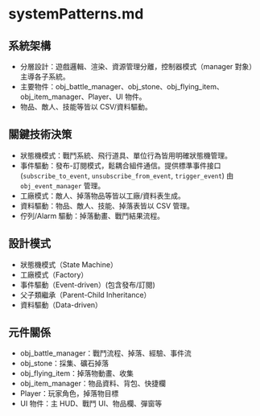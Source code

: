 # systemPatterns.md

## 系統架構
- 分層設計：遊戲邏輯、渲染、資源管理分離，控制器模式（manager 對象）主導各子系統。
- 主要物件：obj_battle_manager、obj_stone、obj_flying_item、obj_item_manager、Player、UI 物件。
- 物品、敵人、技能等皆以 CSV/資料驅動。

## 關鍵技術決策
- 狀態機模式：戰鬥系統、飛行道具、單位行為皆用明確狀態機管理。
- 事件驅動：發布-訂閱模式，鬆耦合組件通信。提供標準事件接口 (`subscribe_to_event`, `unsubscribe_from_event`, `trigger_event`) 由 `obj_event_manager` 管理。
- 工廠模式：敵人、掉落物品等皆以工廠/資料表生成。
- 資料驅動：物品、敵人、技能、掉落表皆以 CSV 管理。
- 佇列/Alarm 驅動：掉落動畫、戰鬥結果流程。

## 設計模式
- 狀態機模式（State Machine）
- 工廠模式（Factory）
- 事件驅動（Event-driven）(包含發布/訂閱)
- 父子類繼承（Parent-Child Inheritance）
- 資料驅動（Data-driven）

## 元件關係
- obj_battle_manager：戰鬥流程、掉落、經驗、事件流
- obj_stone：採集、礦石掉落
- obj_flying_item：掉落物動畫、收集
- obj_item_manager：物品資料、背包、快捷欄
- Player：玩家角色，掉落物目標
- UI 物件：主 HUD、戰鬥 UI、物品欄、彈窗等 